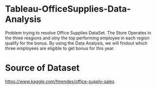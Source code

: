 # Tableau-OfficeSupplies-Data-Analysis
Problem trying to resolve Office Supplies DataSet.
The Store Operates in the three resgions and olny the top performing employee in each region qualify for the bonus.
By using the Data Analysis, we will findout which three employees are eligible to get bonus for this year.
# Source of Dataset
https://www.kaggle.com/fmendes/office-supply-sales
